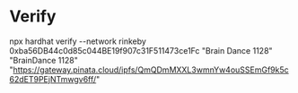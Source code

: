 # Verify
npx hardhat verify --network rinkeby 0xba56DB44c0d85c044BE19f907c31F511473ce1Fc "Brain Dance 1128" "BrainDance 1128" "https://gateway.pinata.cloud/ipfs/QmQDmMXXL3wmnYw4ouSSEmGf9k5c62dET9PEjNTmwgv6ff/"

